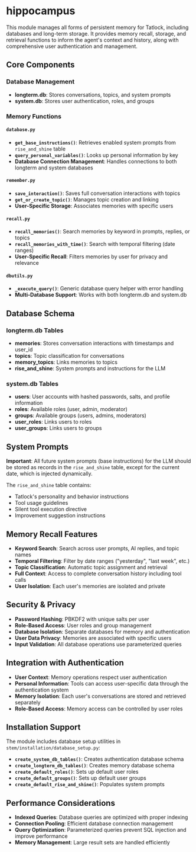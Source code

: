 # hippocampus

This module manages all forms of persistent memory for Tatlock, including databases and long-term storage. It provides memory recall, storage, and retrieval functions to inform the agent's context and history, along with comprehensive user authentication and management.

## Core Components

### Database Management
- **longterm.db**: Stores conversations, topics, and system prompts
- **system.db**: Stores user authentication, roles, and groups

### Memory Functions

#### `database.py`
- **`get_base_instructions()`**: Retrieves enabled system prompts from `rise_and_shine` table
- **`query_personal_variables()`**: Looks up personal information by key
- **Database Connection Management**: Handles connections to both longterm and system databases

#### `remember.py`
- **`save_interaction()`**: Saves full conversation interactions with topics
- **`get_or_create_topic()`**: Manages topic creation and linking
- **User-Specific Storage**: Associates memories with specific users

#### `recall.py`
- **`recall_memories()`**: Search memories by keyword in prompts, replies, or topics
- **`recall_memories_with_time()`**: Search with temporal filtering (date ranges)
- **User-Specific Recall**: Filters memories by user for privacy and relevance

#### `dbutils.py`
- **`_execute_query()`**: Generic database query helper with error handling
- **Multi-Database Support**: Works with both longterm.db and system.db

## Database Schema

### longterm.db Tables
- **memories**: Stores conversation interactions with timestamps and user_id
- **topics**: Topic classification for conversations
- **memory_topics**: Links memories to topics
- **rise_and_shine**: System prompts and instructions for the LLM

### system.db Tables
- **users**: User accounts with hashed passwords, salts, and profile information
- **roles**: Available roles (user, admin, moderator)
- **groups**: Available groups (users, admins, moderators)
- **user_roles**: Links users to roles
- **user_groups**: Links users to groups

## System Prompts

**Important**: All future system prompts (base instructions) for the LLM should be stored as records in the `rise_and_shine` table, except for the current date, which is injected dynamically.

The `rise_and_shine` table contains:
- Tatlock's personality and behavior instructions
- Tool usage guidelines
- Silent tool execution directive
- Improvement suggestion instructions

## Memory Recall Features

- **Keyword Search**: Search across user prompts, AI replies, and topic names
- **Temporal Filtering**: Filter by date ranges ("yesterday", "last week", etc.)
- **Topic Classification**: Automatic topic assignment and retrieval
- **Full Context**: Access to complete conversation history including tool calls
- **User Isolation**: Each user's memories are isolated and private

## Security & Privacy

- **Password Hashing**: PBKDF2 with unique salts per user
- **Role-Based Access**: User roles and group management
- **Database Isolation**: Separate databases for memory and authentication
- **User Data Privacy**: Memories are associated with specific users
- **Input Validation**: All database operations use parameterized queries

## Integration with Authentication

- **User Context**: Memory operations respect user authentication
- **Personal Information**: Tools can access user-specific data through the authentication system
- **Memory Isolation**: Each user's conversations are stored and retrieved separately
- **Role-Based Access**: Memory access can be controlled by user roles

## Installation Support

The module includes database setup utilities in `stem/installation/database_setup.py`:
- **`create_system_db_tables()`**: Creates authentication database schema
- **`create_longterm_db_tables()`**: Creates memory database schema
- **`create_default_roles()`**: Sets up default user roles
- **`create_default_groups()`**: Sets up default user groups
- **`create_default_rise_and_shine()`**: Populates system prompts

## Performance Considerations

- **Indexed Queries**: Database queries are optimized with proper indexing
- **Connection Pooling**: Efficient database connection management
- **Query Optimization**: Parameterized queries prevent SQL injection and improve performance
- **Memory Management**: Large result sets are handled efficiently
